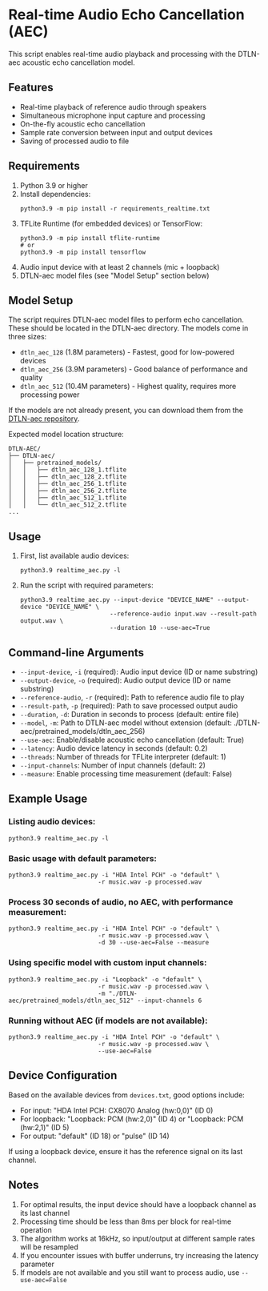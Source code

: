 # Real-time Audio Echo Cancellation (AEC)

This script enables real-time audio playback and processing with the DTLN-aec acoustic echo cancellation model.

## Features

- Real-time playback of reference audio through speakers
- Simultaneous microphone input capture and processing
- On-the-fly acoustic echo cancellation
- Sample rate conversion between input and output devices
- Saving of processed audio to file

## Requirements

1. Python 3.9 or higher
2. Install dependencies:
   ```
   python3.9 -m pip install -r requirements_realtime.txt
   ```
3. TFLite Runtime (for embedded devices) or TensorFlow:
   ```
   python3.9 -m pip install tflite-runtime
   # or
   python3.9 -m pip install tensorflow
   ```
4. Audio input device with at least 2 channels (mic + loopback)
5. DTLN-aec model files (see "Model Setup" section below)

## Model Setup

The script requires DTLN-aec model files to perform echo cancellation. These should be located in the DTLN-aec directory. The models come in three sizes:

- `dtln_aec_128` (1.8M parameters) - Fastest, good for low-powered devices
- `dtln_aec_256` (3.9M parameters) - Good balance of performance and quality
- `dtln_aec_512` (10.4M parameters) - Highest quality, requires more processing power

If the models are not already present, you can download them from the [DTLN-aec repository](https://github.com/breizhn/DTLN-aec).

Expected model location structure:
```
DTLN-AEC/
├── DTLN-aec/
│   ├── pretrained_models/
│   │   ├── dtln_aec_128_1.tflite
│   │   ├── dtln_aec_128_2.tflite
│   │   ├── dtln_aec_256_1.tflite
│   │   ├── dtln_aec_256_2.tflite
│   │   ├── dtln_aec_512_1.tflite
│   │   └── dtln_aec_512_2.tflite
...
```

## Usage

1. First, list available audio devices:
   ```
   python3.9 realtime_aec.py -l
   ```

2. Run the script with required parameters:
   ```
   python3.9 realtime_aec.py --input-device "DEVICE_NAME" --output-device "DEVICE_NAME" \
                            --reference-audio input.wav --result-path output.wav \
                            --duration 10 --use-aec=True
   ```

## Command-line Arguments

- `--input-device`, `-i` (required): Audio input device (ID or name substring)
- `--output-device`, `-o` (required): Audio output device (ID or name substring)
- `--reference-audio`, `-r` (required): Path to reference audio file to play
- `--result-path`, `-p` (required): Path to save processed output audio
- `--duration`, `-d`: Duration in seconds to process (default: entire file)
- `--model`, `-m`: Path to DTLN-aec model without extension (default: ./DTLN-aec/pretrained_models/dtln_aec_256)
- `--use-aec`: Enable/disable acoustic echo cancellation (default: True)
- `--latency`: Audio device latency in seconds (default: 0.2)
- `--threads`: Number of threads for TFLite interpreter (default: 1)
- `--input-channels`: Number of input channels (default: 2)
- `--measure`: Enable processing time measurement (default: False)

## Example Usage

### Listing audio devices:
```
python3.9 realtime_aec.py -l
```

### Basic usage with default parameters:
```
python3.9 realtime_aec.py -i "HDA Intel PCH" -o "default" \
                         -r music.wav -p processed.wav
```

### Process 30 seconds of audio, no AEC, with performance measurement:
```
python3.9 realtime_aec.py -i "HDA Intel PCH" -o "default" \
                         -r music.wav -p processed.wav \
                         -d 30 --use-aec=False --measure
```

### Using specific model with custom input channels:
```
python3.9 realtime_aec.py -i "Loopback" -o "default" \
                         -r music.wav -p processed.wav \
                         -m "./DTLN-aec/pretrained_models/dtln_aec_512" --input-channels 6
```

### Running without AEC (if models are not available):
```
python3.9 realtime_aec.py -i "HDA Intel PCH" -o "default" \
                         -r music.wav -p processed.wav \
                         --use-aec=False
```

## Device Configuration

Based on the available devices from `devices.txt`, good options include:

- For input: "HDA Intel PCH: CX8070 Analog (hw:0,0)" (ID 0)
- For loopback: "Loopback: PCM (hw:2,0)" (ID 4) or "Loopback: PCM (hw:2,1)" (ID 5)
- For output: "default" (ID 18) or "pulse" (ID 14)

If using a loopback device, ensure it has the reference signal on its last channel.

## Notes

1. For optimal results, the input device should have a loopback channel as its last channel
2. Processing time should be less than 8ms per block for real-time operation
3. The algorithm works at 16kHz, so input/output at different sample rates will be resampled
4. If you encounter issues with buffer underruns, try increasing the latency parameter
5. If models are not available and you still want to process audio, use `--use-aec=False` 